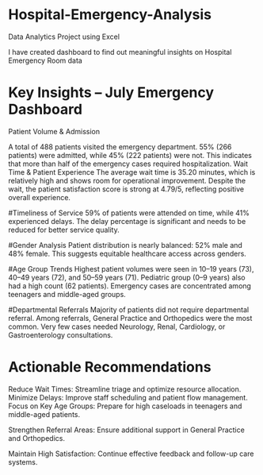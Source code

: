 # Hospital-Emergency-Analysis
Data Analytics Project using Excel

I have created dashboard to find out meaningful insights on Hospital Emergency Room data

# Key Insights – July Emergency Dashboard
Patient Volume & Admission

A total of 488 patients visited the emergency department.
55% (266 patients) were admitted, while 45% (222 patients) were not.
This indicates that more than half of the emergency cases required hospitalization.
Wait Time & Patient Experience
The average wait time is 35.20 minutes, which is relatively high and shows room for operational improvement.
Despite the wait, the patient satisfaction score is strong at 4.79/5, reflecting positive overall experience.

#Timeliness of Service
59% of patients were attended on time, while 41% experienced delays.
The delay percentage is significant and needs to be reduced for better service quality.

#Gender Analysis
Patient distribution is nearly balanced: 52% male and 48% female.
This suggests equitable healthcare access across genders.

#Age Group Trends
Highest patient volumes were seen in 10–19 years (73), 40–49 years (72), and 50–59 years (71).
Pediatric group (0–9 years) also had a high count (62 patients).
Emergency cases are concentrated among teenagers and middle-aged groups.

#Departmental Referrals
Majority of patients did not require departmental referral.
Among referrals, General Practice and Orthopedics were the most common.
Very few cases needed Neurology, Renal, Cardiology, or Gastroenterology consultations.

# Actionable Recommendations
Reduce Wait Times: Streamline triage and optimize resource allocation.
Minimize Delays: Improve staff scheduling and patient flow management.
Focus on Key Age Groups: Prepare for high caseloads in teenagers and middle-aged patients.

Strengthen Referral Areas: Ensure additional support in General Practice and Orthopedics.

Maintain High Satisfaction: Continue effective feedback and follow-up care systems.
